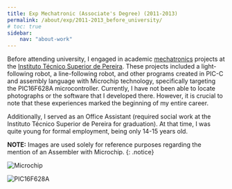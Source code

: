 ```yaml
---
title: Exp Mechatronic (Associate's Degree) (2011-2013)
permalink: /about/exp/2011-2013_before_university/
# toc: true
sidebar:
    nav: "about-work"
---
```


Before attending university, I engaged in academic [mechatronics](https://itspereira.edu.co/product/mecatronica/) projects at the [Instituto Técnico Superior de Pereira](https://itspereira.edu.co/). These projects included a light-following robot, a line-following robot, and other programs created in PIC-C and assembly language with Microchip technology, specifically targeting the PIC16F628A microcontroller. Currently, I have not been able to locate photographs or the software that I developed there. However, it is crucial to note that these experiences marked the beginning of my entire career.

Additionally, I served as an Office Assistant (required social work at the Instituto Técnico Superior de Pereira for graduation). At that time, I was quite young for formal employment, being only 14-15 years old.

**NOTE:** Images are used solely for reference purposes regarding the mention of an Assembler with Microchip.
{: .notice}

![Microchip](https://320volt.com/en/wp-content/uploads/2010/05/microchip-pic-assembly-ornekleri-asm.png)

![PIC16F628A](https://www.microchip.com/content/dam/mchp/mrt-dam/ic-images/pdip/18-lead-f3x/PIC16F628A-F3X-Regular.jpg)
